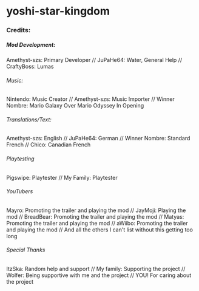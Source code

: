 # yoshi-star-kingdom

### Credits:

##### Mod Development:
Amethyst-szs: Primary Developer //
JuPaHe64: Water, General Help //
CraftyBoss: Lumas

###### Music:
Nintendo: Music Creator //
Amethyst-szs: Music Importer //
Winner Nombre: Mario Galaxy Over Mario Odyssey In Opening

###### Translations/Text:
Amethyst-szs: English //
JuPaHe64: German //
Winner Nombre: Standard French //
Chico: Canadian French

###### Playtesting
Pigswipe: Playtester //
My Family: Playtester

###### YouTubers
Mayro: Promoting the trailer and playing the mod //
JayMoji: Playing the mod //
BreadBear: Promoting the trailer and playing the mod //
Matyas: Promoting the trailer and playing the mod //
aWiibo: Promoting the trailer and playing the mod //
And all the others I can't list without this getting too long

###### Special Thanks
ItzSka: Random help and support //
My family: Supporting the project //
Wolfer: Being supportive with me and the project //
YOU! For caring about the project
